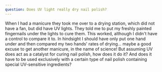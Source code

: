 ```yaml
---
question: Does UV light really dry nail polish?
---
```


When I had a manicure they took me over to a drying station, which did not have a fan, but did have UV lights. They told me to put my freshly painted fingernails under the lights to cure them. This worked, although I didn't have a control to compare it to. In hindsight I should have only put one hand under and then compared my two hands' rates of drying... maybe a good excuse to get another manicure, in the name of science! But assuming UV does act as a catalyst for curing nail polish, how does it do it? And does it have to be used exclusively with a certain type of nail polish containing special UV-sensitive ingredients?
